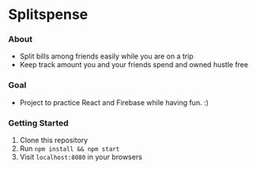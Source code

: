 # Splitspense

### About
- Split bills among friends easily while you are on a trip
- Keep track amount you and your friends spend and owned hustle free

### Goal
- Project to practice React and Firebase while having fun. :)

### Getting Started
1. Clone this repository
2. Run `npm install && npm start`
3. Visit `localhost:8080` in your browsers

